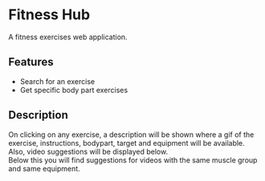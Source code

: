 # Fitness Hub
A fitness exercises web application. 

## Features
- Search for an exercise
- Get specific body part exercises

## Description
On clicking on any exercise, a description will be shown where a gif of the exercise, instructions, bodypart, target and equipment will be available. Also, video suggestions will be displayed below.  
Below this you will find suggestions for videos with the same muscle group and same equipment.